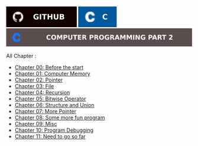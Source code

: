 [![Github Profile](./../asset/badge/github.svg)](https://github.com/Tazri) [![C](./../asset/badge/c_icon_bgblue_textwhite.svg)](https://github.com/Tazri/Computer_Programming_Tamim_Shahriar_Subeen) 
[![part 2](./../asset/badge/Computer_Programming_Part_2.svg)](./part_2.md)

All Chapter : 

- [Chapter 00: Before the start](./chapter_00/note.md)
- [Chapter 01: Computer Memory](./chapter_01/note.md)
- [Chapter 02: Pointer](./chapter_02/note.md)
- [Chapter 03: File](./chapter_03/note.md)
- [Chapter 04: Recursion](./chapter_04/note.md)
- [Chapter 05: Bitwise Operator](./chapter_5/note.md)
- [Chapter 06: Structure and Union](./chapter_06/note.md)
- [Chapter 07: More Pointer](./chapter_07/note.md)
- [Chapter 08: Some more fun program](./chapter_08/note.md)
- [Chapter 09: Misc](./chapter_09/note.md)
- [Chapter 10: Program Debugging](./chapter_10/note.md)
- [Chapter 11: Need to go so far](./chapter_11/note.md)